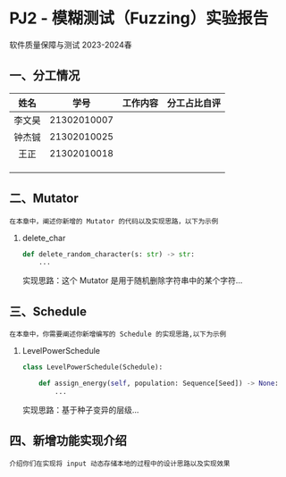 # PJ2 - 模糊测试（Fuzzing）实验报告

软件质量保障与测试  2023-2024春

## 一、分工情况

| 姓名 | 学号 | 工作内容 | 分工占比自评 |
| :--: | :--: | :------: | :----------: |
| 李文昊 | 21302010007 |          |              |
|钟杰铖 | 21302010025     |          |              |
| 王正     | 21302010018     |          |              |
|      |      |          |              |
|      |      |          |              |
|      |      |          |              |

## 二、Mutator

`在本章中，阐述你新增的 Mutator 的代码以及实现思路，以下为示例`

1. delete_char

   ```python
   def delete_random_character(s: str) -> str:
       ...
   ```

   实现思路：这个 Mutator 是用于随机删除字符串中的某个字符...


## 三、Schedule

`在本章中，你需要阐述你新增编写的 Schedule 的实现思路,以下为示例`

1. LevelPowerSchedule

   ```python
   class LevelPowerSchedule(Schedule):
   
       def assign_energy(self, population: Sequence[Seed]) -> None:
           ...
   
   ```

   实现思路：基于种子变异的层级...

## 四、新增功能实现介绍

`介绍你们在实现将 input 动态存储本地的过程中的设计思路以及实现效果`
